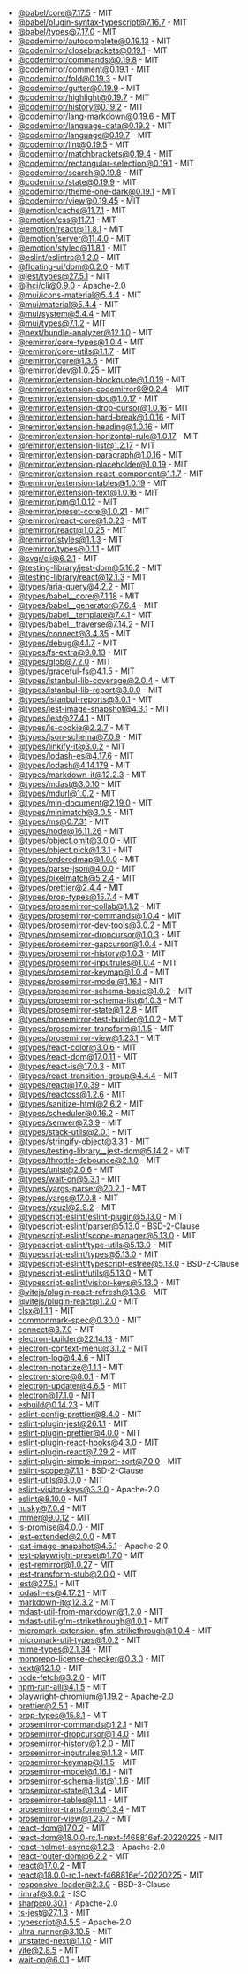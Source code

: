 - [@babel/core@7.17.5](https://github.com/babel/babel) - MIT
- [@babel/plugin-syntax-typescript@7.16.7](https://github.com/babel/babel) - MIT
- [@babel/types@7.17.0](https://github.com/babel/babel) - MIT
- [@codemirror/autocomplete@0.19.13](https://github.com/codemirror/autocomplete) - MIT
- [@codemirror/closebrackets@0.19.1](https://github.com/codemirror/closebrackets) - MIT
- [@codemirror/commands@0.19.8](https://github.com/codemirror/commands) - MIT
- [@codemirror/comment@0.19.1](https://github.com/codemirror/comment) - MIT
- [@codemirror/fold@0.19.3](https://github.com/codemirror/fold) - MIT
- [@codemirror/gutter@0.19.9](https://github.com/codemirror/gutter) - MIT
- [@codemirror/highlight@0.19.7](https://github.com/codemirror/highlight) - MIT
- [@codemirror/history@0.19.2](https://github.com/codemirror/history) - MIT
- [@codemirror/lang-markdown@0.19.6](https://github.com/codemirror/lang-markdown) - MIT
- [@codemirror/language-data@0.19.2](https://github.com/codemirror/language-data) - MIT
- [@codemirror/language@0.19.7](https://github.com/codemirror/language) - MIT
- [@codemirror/lint@0.19.5](https://github.com/codemirror/lint) - MIT
- [@codemirror/matchbrackets@0.19.4](https://github.com/codemirror/matchbrackets) - MIT
- [@codemirror/rectangular-selection@0.19.1](https://github.com/codemirror/rectangular-selection) - MIT
- [@codemirror/search@0.19.8](https://github.com/codemirror/search) - MIT
- [@codemirror/state@0.19.9](https://github.com/codemirror/state) - MIT
- [@codemirror/theme-one-dark@0.19.1](https://github.com/codemirror/theme-one-dark) - MIT
- [@codemirror/view@0.19.45](https://github.com/codemirror/view) - MIT
- [@emotion/cache@11.7.1](https://github.com/emotion-js/emotion/tree/main/packages/cache) - MIT
- [@emotion/css@11.7.1](https://github.com/emotion-js/emotion/tree/main/packages/css) - MIT
- [@emotion/react@11.8.1](https://github.com/emotion-js/emotion/tree/main/packages/react) - MIT
- [@emotion/server@11.4.0](https://github.com/emotion-js/emotion/tree/main/packages/server) - MIT
- [@emotion/styled@11.8.1](https://github.com/emotion-js/emotion/tree/main/packages/styled) - MIT
- [@eslint/eslintrc@1.2.0](https://github.com/eslint/eslintrc) - MIT
- [@floating-ui/dom@0.2.0](https://github.com/floating-ui/floating-ui) - MIT
- [@jest/types@27.5.1](https://github.com/facebook/jest) - MIT
- [@lhci/cli@0.9.0](https://github.com/GoogleChrome/lighthouse-ci) - Apache-2.0
- [@mui/icons-material@5.4.4](https://github.com/mui/material-ui) - MIT
- [@mui/material@5.4.4](https://github.com/mui/material-ui) - MIT
- [@mui/system@5.4.4](https://github.com/mui/material-ui) - MIT
- [@mui/types@7.1.2](https://github.com/mui/material-ui) - MIT
- [@next/bundle-analyzer@12.1.0](https://github.com/vercel/next.js) - MIT
- [@remirror/core-types@1.0.4](https://github.com/remirror/remirror) - MIT
- [@remirror/core-utils@1.1.7](https://github.com/remirror/remirror) - MIT
- [@remirror/core@1.3.6](https://github.com/remirror/remirror) - MIT
- [@remirror/dev@1.0.25](https://github.com/remirror/remirror) - MIT
- [@remirror/extension-blockquote@1.0.19](https://github.com/remirror/remirror) - MIT
- [@remirror/extension-codemirror6@0.2.4](https://github.com/remirror/remirror) - MIT
- [@remirror/extension-doc@1.0.17](https://github.com/remirror/remirror) - MIT
- [@remirror/extension-drop-cursor@1.0.16](https://github.com/remirror/remirror) - MIT
- [@remirror/extension-hard-break@1.0.16](https://github.com/remirror/remirror) - MIT
- [@remirror/extension-heading@1.0.16](https://github.com/remirror/remirror) - MIT
- [@remirror/extension-horizontal-rule@1.0.17](https://github.com/remirror/remirror) - MIT
- [@remirror/extension-list@1.2.17](https://github.com/remirror/remirror) - MIT
- [@remirror/extension-paragraph@1.0.16](https://github.com/remirror/remirror) - MIT
- [@remirror/extension-placeholder@1.0.19](https://github.com/remirror/remirror) - MIT
- [@remirror/extension-react-component@1.1.7](https://github.com/remirror/remirror) - MIT
- [@remirror/extension-tables@1.0.19](https://github.com/remirror/remirror) - MIT
- [@remirror/extension-text@1.0.16](https://github.com/remirror/remirror) - MIT
- [@remirror/pm@1.0.12](https://github.com/remirror/remirror) - MIT
- [@remirror/preset-core@1.0.21](https://github.com/remirror/remirror) - MIT
- [@remirror/react-core@1.0.23](https://github.com/remirror/remirror) - MIT
- [@remirror/react@1.0.25](https://github.com/remirror/remirror) - MIT
- [@remirror/styles@1.1.3](https://github.com/remirror/remirror) - MIT
- [@remirror/types@0.1.1](https://github.com/remirror/remirror) - MIT
- [@svgr/cli@6.2.1](https://github.com/gregberge/svgr/tree/master/packages/cli) - MIT
- [@testing-library/jest-dom@5.16.2](https://github.com/testing-library/jest-dom) - MIT
- [@testing-library/react@12.1.3](https://github.com/testing-library/react-testing-library) - MIT
- [@types/aria-query@4.2.2](https://github.com/DefinitelyTyped/DefinitelyTyped) - MIT
- [@types/babel__core@7.1.18](https://github.com/DefinitelyTyped/DefinitelyTyped) - MIT
- [@types/babel__generator@7.6.4](https://github.com/DefinitelyTyped/DefinitelyTyped) - MIT
- [@types/babel__template@7.4.1](https://github.com/DefinitelyTyped/DefinitelyTyped) - MIT
- [@types/babel__traverse@7.14.2](https://github.com/DefinitelyTyped/DefinitelyTyped) - MIT
- [@types/connect@3.4.35](https://github.com/DefinitelyTyped/DefinitelyTyped) - MIT
- [@types/debug@4.1.7](https://github.com/DefinitelyTyped/DefinitelyTyped) - MIT
- [@types/fs-extra@9.0.13](https://github.com/DefinitelyTyped/DefinitelyTyped) - MIT
- [@types/glob@7.2.0](https://github.com/DefinitelyTyped/DefinitelyTyped) - MIT
- [@types/graceful-fs@4.1.5](https://github.com/DefinitelyTyped/DefinitelyTyped) - MIT
- [@types/istanbul-lib-coverage@2.0.4](https://github.com/DefinitelyTyped/DefinitelyTyped) - MIT
- [@types/istanbul-lib-report@3.0.0](https://github.com/DefinitelyTyped/DefinitelyTyped) - MIT
- [@types/istanbul-reports@3.0.1](https://github.com/DefinitelyTyped/DefinitelyTyped) - MIT
- [@types/jest-image-snapshot@4.3.1](https://github.com/DefinitelyTyped/DefinitelyTyped) - MIT
- [@types/jest@27.4.1](https://github.com/DefinitelyTyped/DefinitelyTyped) - MIT
- [@types/js-cookie@2.2.7](https://github.com/DefinitelyTyped/DefinitelyTyped) - MIT
- [@types/json-schema@7.0.9](https://github.com/DefinitelyTyped/DefinitelyTyped) - MIT
- [@types/linkify-it@3.0.2](https://github.com/DefinitelyTyped/DefinitelyTyped) - MIT
- [@types/lodash-es@4.17.6](https://github.com/DefinitelyTyped/DefinitelyTyped) - MIT
- [@types/lodash@4.14.179](https://github.com/DefinitelyTyped/DefinitelyTyped) - MIT
- [@types/markdown-it@12.2.3](https://github.com/DefinitelyTyped/DefinitelyTyped) - MIT
- [@types/mdast@3.0.10](https://github.com/DefinitelyTyped/DefinitelyTyped) - MIT
- [@types/mdurl@1.0.2](https://github.com/DefinitelyTyped/DefinitelyTyped) - MIT
- [@types/min-document@2.19.0](https://github.com/DefinitelyTyped/DefinitelyTyped) - MIT
- [@types/minimatch@3.0.5](https://github.com/DefinitelyTyped/DefinitelyTyped) - MIT
- [@types/ms@0.7.31](https://github.com/DefinitelyTyped/DefinitelyTyped) - MIT
- [@types/node@16.11.26](https://github.com/DefinitelyTyped/DefinitelyTyped) - MIT
- [@types/object.omit@3.0.0](https://github.com/DefinitelyTyped/DefinitelyTyped) - MIT
- [@types/object.pick@1.3.1](https://github.com/DefinitelyTyped/DefinitelyTyped) - MIT
- [@types/orderedmap@1.0.0](https://github.com/DefinitelyTyped/DefinitelyTyped) - MIT
- [@types/parse-json@4.0.0](https://github.com/DefinitelyTyped/DefinitelyTyped) - MIT
- [@types/pixelmatch@5.2.4](https://github.com/DefinitelyTyped/DefinitelyTyped) - MIT
- [@types/prettier@2.4.4](https://github.com/DefinitelyTyped/DefinitelyTyped) - MIT
- [@types/prop-types@15.7.4](https://github.com/DefinitelyTyped/DefinitelyTyped) - MIT
- [@types/prosemirror-collab@1.1.2](https://github.com/DefinitelyTyped/DefinitelyTyped) - MIT
- [@types/prosemirror-commands@1.0.4](https://github.com/DefinitelyTyped/DefinitelyTyped) - MIT
- [@types/prosemirror-dev-tools@3.0.2](https://github.com/DefinitelyTyped/DefinitelyTyped) - MIT
- [@types/prosemirror-dropcursor@1.0.3](https://github.com/DefinitelyTyped/DefinitelyTyped) - MIT
- [@types/prosemirror-gapcursor@1.0.4](https://github.com/DefinitelyTyped/DefinitelyTyped) - MIT
- [@types/prosemirror-history@1.0.3](https://github.com/DefinitelyTyped/DefinitelyTyped) - MIT
- [@types/prosemirror-inputrules@1.0.4](https://github.com/DefinitelyTyped/DefinitelyTyped) - MIT
- [@types/prosemirror-keymap@1.0.4](https://github.com/DefinitelyTyped/DefinitelyTyped) - MIT
- [@types/prosemirror-model@1.16.1](https://github.com/DefinitelyTyped/DefinitelyTyped) - MIT
- [@types/prosemirror-schema-basic@1.0.2](https://github.com/DefinitelyTyped/DefinitelyTyped) - MIT
- [@types/prosemirror-schema-list@1.0.3](https://github.com/DefinitelyTyped/DefinitelyTyped) - MIT
- [@types/prosemirror-state@1.2.8](https://github.com/DefinitelyTyped/DefinitelyTyped) - MIT
- [@types/prosemirror-test-builder@1.0.2](https://github.com/DefinitelyTyped/DefinitelyTyped) - MIT
- [@types/prosemirror-transform@1.1.5](https://github.com/DefinitelyTyped/DefinitelyTyped) - MIT
- [@types/prosemirror-view@1.23.1](https://github.com/DefinitelyTyped/DefinitelyTyped) - MIT
- [@types/react-color@3.0.6](https://github.com/DefinitelyTyped/DefinitelyTyped) - MIT
- [@types/react-dom@17.0.11](https://github.com/DefinitelyTyped/DefinitelyTyped) - MIT
- [@types/react-is@17.0.3](https://github.com/DefinitelyTyped/DefinitelyTyped) - MIT
- [@types/react-transition-group@4.4.4](https://github.com/DefinitelyTyped/DefinitelyTyped) - MIT
- [@types/react@17.0.39](https://github.com/DefinitelyTyped/DefinitelyTyped) - MIT
- [@types/reactcss@1.2.6](https://github.com/DefinitelyTyped/DefinitelyTyped) - MIT
- [@types/sanitize-html@2.6.2](https://github.com/DefinitelyTyped/DefinitelyTyped) - MIT
- [@types/scheduler@0.16.2](https://github.com/DefinitelyTyped/DefinitelyTyped) - MIT
- [@types/semver@7.3.9](https://github.com/DefinitelyTyped/DefinitelyTyped) - MIT
- [@types/stack-utils@2.0.1](https://github.com/DefinitelyTyped/DefinitelyTyped) - MIT
- [@types/stringify-object@3.3.1](https://github.com/DefinitelyTyped/DefinitelyTyped) - MIT
- [@types/testing-library__jest-dom@5.14.2](https://github.com/DefinitelyTyped/DefinitelyTyped) - MIT
- [@types/throttle-debounce@2.1.0](https://github.com/DefinitelyTyped/DefinitelyTyped) - MIT
- [@types/unist@2.0.6](https://github.com/DefinitelyTyped/DefinitelyTyped) - MIT
- [@types/wait-on@5.3.1](https://github.com/DefinitelyTyped/DefinitelyTyped) - MIT
- [@types/yargs-parser@20.2.1](https://github.com/DefinitelyTyped/DefinitelyTyped) - MIT
- [@types/yargs@17.0.8](https://github.com/DefinitelyTyped/DefinitelyTyped) - MIT
- [@types/yauzl@2.9.2](https://github.com/DefinitelyTyped/DefinitelyTyped) - MIT
- [@typescript-eslint/eslint-plugin@5.13.0](https://github.com/typescript-eslint/typescript-eslint) - MIT
- [@typescript-eslint/parser@5.13.0](https://github.com/typescript-eslint/typescript-eslint) - BSD-2-Clause
- [@typescript-eslint/scope-manager@5.13.0](https://github.com/typescript-eslint/typescript-eslint) - MIT
- [@typescript-eslint/type-utils@5.13.0](https://github.com/typescript-eslint/typescript-eslint) - MIT
- [@typescript-eslint/types@5.13.0](https://github.com/typescript-eslint/typescript-eslint) - MIT
- [@typescript-eslint/typescript-estree@5.13.0](https://github.com/typescript-eslint/typescript-eslint) - BSD-2-Clause
- [@typescript-eslint/utils@5.13.0](https://github.com/typescript-eslint/typescript-eslint) - MIT
- [@typescript-eslint/visitor-keys@5.13.0](https://github.com/typescript-eslint/typescript-eslint) - MIT
- [@vitejs/plugin-react-refresh@1.3.6](https://github.com/vitejs/vite) - MIT
- [@vitejs/plugin-react@1.2.0](https://github.com/vitejs/vite) - MIT
- [clsx@1.1.1](https://github.com/lukeed/clsx) - MIT
- [commonmark-spec@0.30.0](https://github.com/commonmark/CommonMark) - MIT
- [connect@3.7.0](https://github.com/senchalabs/connect) - MIT
- [electron-builder@22.14.13](https://github.com/electron-userland/electron-builder) - MIT
- [electron-context-menu@3.1.2](https://github.com/sindresorhus/electron-context-menu) - MIT
- [electron-log@4.4.6](https://github.com/megahertz/electron-log) - MIT
- [electron-notarize@1.1.1](https://github.com/electron/electron-notarize) - MIT
- [electron-store@8.0.1](https://github.com/sindresorhus/electron-store) - MIT
- [electron-updater@4.6.5](https://github.com/electron-userland/electron-builder) - MIT
- [electron@17.1.0](https://github.com/electron/electron) - MIT
- [esbuild@0.14.23](https://github.com/evanw/esbuild) - MIT
- [eslint-config-prettier@8.4.0](https://github.com/prettier/eslint-config-prettier) - MIT
- [eslint-plugin-jest@26.1.1](https://github.com/jest-community/eslint-plugin-jest) - MIT
- [eslint-plugin-prettier@4.0.0](https://github.com/prettier/eslint-plugin-prettier) - MIT
- [eslint-plugin-react-hooks@4.3.0](https://github.com/facebook/react) - MIT
- [eslint-plugin-react@7.29.2](https://github.com/yannickcr/eslint-plugin-react) - MIT
- [eslint-plugin-simple-import-sort@7.0.0](https://github.com/lydell/eslint-plugin-simple-import-sort) - MIT
- [eslint-scope@7.1.1](https://github.com/eslint/eslint-scope) - BSD-2-Clause
- [eslint-utils@3.0.0](https://github.com/mysticatea/eslint-utils) - MIT
- [eslint-visitor-keys@3.3.0](https://github.com/eslint/eslint-visitor-keys) - Apache-2.0
- [eslint@8.10.0](https://github.com/eslint/eslint) - MIT
- [husky@7.0.4](https://github.com/typicode/husky) - MIT
- [immer@9.0.12](https://github.com/immerjs/immer) - MIT
- [is-promise@4.0.0](https://github.com/then/is-promise) - MIT
- [jest-extended@2.0.0](https://github.com/jest-community/jest-extended) - MIT
- [jest-image-snapshot@4.5.1](https://github.com/americanexpress/jest-image-snapshot) - Apache-2.0
- [jest-playwright-preset@1.7.0](https://github.com/playwright-community/jest-playwright) - MIT
- [jest-remirror@1.0.27](https://github.com/remirror/remirror) - MIT
- [jest-transform-stub@2.0.0](https://github.com/eddyerburgh/jest-transform-stub) - MIT
- [jest@27.5.1](https://github.com/facebook/jest) - MIT
- [lodash-es@4.17.21](https://github.com/lodash/lodash) - MIT
- [markdown-it@12.3.2](https://github.com/markdown-it/markdown-it) - MIT
- [mdast-util-from-markdown@1.2.0](https://github.com/syntax-tree/mdast-util-from-markdown) - MIT
- [mdast-util-gfm-strikethrough@1.0.1](https://github.com/syntax-tree/mdast-util-gfm-strikethrough) - MIT
- [micromark-extension-gfm-strikethrough@1.0.4](https://github.com/micromark/micromark-extension-gfm-strikethrough) - MIT
- [micromark-util-types@1.0.2](https://github.com/micromark/micromark/tree/main/packages/micromark-util-types) - MIT
- [mime-types@2.1.34](https://github.com/jshttp/mime-types) - MIT
- [monorepo-license-checker@0.3.0](https://github.com/ocavue/monorepo-license-checker) - MIT
- [next@12.1.0](https://github.com/vercel/next.js) - MIT
- [node-fetch@3.2.0](https://github.com/node-fetch/node-fetch) - MIT
- [npm-run-all@4.1.5](https://github.com/mysticatea/npm-run-all) - MIT
- [playwright-chromium@1.19.2](https://github.com/Microsoft/playwright) - Apache-2.0
- [prettier@2.5.1](https://github.com/prettier/prettier) - MIT
- [prop-types@15.8.1](https://github.com/facebook/prop-types) - MIT
- [prosemirror-commands@1.2.1](https://github.com/prosemirror/prosemirror-commands) - MIT
- [prosemirror-dropcursor@1.4.0](https://github.com/prosemirror/prosemirror-dropcursor) - MIT
- [prosemirror-history@1.2.0](https://github.com/prosemirror/prosemirror-history) - MIT
- [prosemirror-inputrules@1.1.3](https://github.com/prosemirror/prosemirror-inputrules) - MIT
- [prosemirror-keymap@1.1.5](https://github.com/prosemirror/prosemirror-keymap) - MIT
- [prosemirror-model@1.16.1](https://github.com/prosemirror/prosemirror-model) - MIT
- [prosemirror-schema-list@1.1.6](https://github.com/prosemirror/prosemirror-schema-list) - MIT
- [prosemirror-state@1.3.4](https://github.com/prosemirror/prosemirror-state) - MIT
- [prosemirror-tables@1.1.1](https://github.com/prosemirror/prosemirror-tables) - MIT
- [prosemirror-transform@1.3.4](https://github.com/prosemirror/prosemirror-transform) - MIT
- [prosemirror-view@1.23.7](https://github.com/prosemirror/prosemirror-view) - MIT
- [react-dom@17.0.2](https://github.com/facebook/react) - MIT
- [react-dom@18.0.0-rc.1-next-f468816ef-20220225](https://github.com/facebook/react) - MIT
- [react-helmet-async@1.2.3](https://github.com/staylor/react-helmet-async) - Apache-2.0
- [react-router-dom@6.2.2](https://github.com/remix-run/react-router) - MIT
- [react@17.0.2](https://github.com/facebook/react) - MIT
- [react@18.0.0-rc.1-next-f468816ef-20220225](https://github.com/facebook/react) - MIT
- [responsive-loader@2.3.0](https://github.com/dazuaz/responsive-loader) - BSD-3-Clause
- [rimraf@3.0.2](https://github.com/isaacs/rimraf) - ISC
- [sharp@0.30.1](https://github.com/lovell/sharp) - Apache-2.0
- [ts-jest@27.1.3](https://github.com/kulshekhar/ts-jest) - MIT
- [typescript@4.5.5](https://github.com/Microsoft/TypeScript) - Apache-2.0
- [ultra-runner@3.10.5](https://github.com/folke/ultra-runner) - MIT
- unstated-next@1.1.0 - MIT
- [vite@2.8.5](https://github.com/vitejs/vite) - MIT
- [wait-on@6.0.1](https://github.com/jeffbski/wait-on) - MIT
